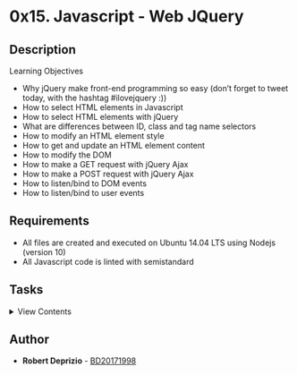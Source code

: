 # 0x15. Javascript - Web JQuery

## Description

Learning Objectives

- Why jQuery make front-end programming so easy (don’t forget to tweet today, with the hashtag #ilovejquery :))
- How to select HTML elements in Javascript
- How to select HTML elements with jQuery
- What are differences between ID, class and tag name selectors
- How to modify an HTML element style
- How to get and update an HTML element content
- How to modify the DOM
- How to make a GET request with jQuery Ajax
- How to make a POST request with jQuery Ajax
- How to listen/bind to DOM events
- How to listen/bind to user events

## Requirements

- All files are created and executed on Ubuntu 14.04 LTS using Nodejs (version 10)
- All Javascript code is linted with semistandard

## Tasks

<details>
<summary>View Contents</summary>

### [0. No jQuery](./0-script.js)

- Write a Javascript script that updates the text color of the HTML tag HEADER to red (#FF0000):
  - You must use document.querySelector to select the HTML tag
  - You can’t use the jQuery API

```
guillaume@ubuntu:~/0x15$ cat 0-main.html
```

```html
<!DOCTYPE html>
<html lang="en">
  <head>
    <title>Holberton School</title>
  </head>
  <body>
    <header>
      First HTML page
    </header>
    <footer>
      Holberton School - 2017
    </footer>
    <script type="text/javascript" src="0-script.js"></script>
  </body>
</html>
```

### [1. With jQuery](./1-script.js)

- Write a Javascript script that updates the text color of the HTML tag HEADER to red (#FF0000):

  - You can’t use document.querySelector to select the HTML tag
  - You must use the jQuery API

```
guillaume@ubuntu:~/0x15$ cat 1-main.html
```

```html
<!DOCTYPE html>
<html lang="en">
  <head>
    <title>Holberton School</title>
    <script src="https://code.jquery.com/jquery-3.2.1.min.js"></script>
  </head>
  <body>
    <header>
      First HTML page
    </header>
    <footer>
      Holberton School - 2017
    </footer>
    <script type="text/javascript" src="1-script.js"></script>
  </body>
</html>
```

### [2. Click and turn red](./2-script.js)

- Write a Javascript script that updates the text color of the HTML tag HEADER to red (#FF0000) when the user clicks on the tag DIV#red_header:
  - You can’t use document.querySelector to select the HTML tag
  - You must use the jQuery API

```
guillaume@ubuntu:~/0x15$ cat 2-main.html
```

```html
<!DOCTYPE html>
<html lang="en">
  <head>
    <title>Holberton School</title>
    <script src="https://code.jquery.com/jquery-3.2.1.min.js"></script>
  </head>
  <body>
    <header>
      First HTML page
    </header>
    <div id="red_header">Red header</div>
    <footer>
      Holberton School - 2017
    </footer>
    <script type="text/javascript" src="2-script.js"></script>
  </body>
</html>
```

### [3. Add .red class](./3-script.js)

- Write a Javascript script that adds the class red to the HTML tag HEADER to red (#FF0000) when the user clicks on the tag DIV#red_header:
  - You can’t use document.querySelector to select the HTML tag
  - You must use the jQuery API

```
guillaume@ubuntu:~/0x15$ cat 3-main.html
```

```html
<!DOCTYPE html>
<html lang="en">
  <head>
    <title>Holberton School</title>
    <script src="https://code.jquery.com/jquery-3.2.1.min.js"></script>
    <style>
      .red {
        color: #ff0000;
      }
    </style>
  </head>
  <body>
    <header>
      First HTML page
    </header>
    <div id="red_header">Red header</div>
    <footer>
      Holberton School - 2017
    </footer>
    <script type="text/javascript" src="3-script.js"></script>
  </body>
</html>
```

### [4. Toggle classes](./4-script.js)

- Write a Javascript script that toggles the class of the HTML tag HEADER to red (#FF0000) when the user clicks on the tag DIV#toggle_header:
  - The HEADER tag must always have one class: red or green, never both in the same time, never empty.
  - If the current class is red, when the user click on DIV#toggle_header, the class must be updated to green ; and the reverse.
  - You can’t use document.querySelector to select the HTML tag
  - You must use the jQuery API

```
guillaume@ubuntu:~/0x15$ cat 4-main.html
```

```html
<!DOCTYPE html>
<html lang="en">
  <head>
    <title>Holberton School</title>
    <script src="https://code.jquery.com/jquery-3.2.1.min.js"></script>
    <style>
      .red {
        color: #ff0000;
      }
      .green {
        color: #00ff00;
      }
    </style>
  </head>
  <body>
    <header class="green">
      First HTML page
    </header>
    <div id="toggle_header">Toggle header</div>
    <footer>
      Holberton School - 2017
    </footer>
    <script type="text/javascript" src="4-script.js"></script>
  </body>
</html>
```

### [5. List of elements](./5-script.js)

- Write a Javascript script that adds a LI element to a list when the user clicks on the tag DIV#add_item:
  - The new element must be: <li>Item</li>
  - The new element must be added to UL.my_list
  - You can’t use document.querySelector to select the HTML tag
  - You must use the jQuery API

```
guillaume@ubuntu:~/0x15$ cat 5-main.html
```

```html
<!DOCTYPE html>
<html lang="en">
  <head>
    <title>Holberton School</title>
    <script src="https://code.jquery.com/jquery-3.2.1.min.js"></script>
  </head>
  <body>
    <header>
      First HTML page
    </header>
    <br />
    <div id="add_item">Add item</div>
    <br />
    <ul class="my_list">
      <li>Item</li>
    </ul>
    <footer>
      Holberton School - 2017
    </footer>
    <script type="text/javascript" src="5-script.js"></script>
  </body>
</html>
```

### [6. Change the text](./6-script.js)

- Write a Javascript script that updates the text of the HTML tag HEADER to “New Header!!!” when the user clicks on DIV#update_header
  - You can’t use document.querySelector to select the HTML tag
  - You must use the jQuery API

```
guillaume@ubuntu:~/0x15$ cat 6-main.html
```

```html
<!DOCTYPE html>
<html lang="en">
  <head>
    <title>Holberton School</title>
    <script src="https://code.jquery.com/jquery-3.2.1.min.js"></script>
  </head>
  <body>
    <header>
      First HTML page
    </header>
    <br />
    <div id="update_header">Update the header</div>
    <br />
    <footer>
      Holberton School - 2017
    </footer>
    <script type="text/javascript" src="6-script.js"></script>
  </body>
</html>
```

### [7. Star wars character](./7-script.js)

- Write a Javascript script that fetches and replaces the name of this URL: https://swapi.co/api/people/5/?format=json
  - The name must be displayed in the HTML tag DIV#character
  - You can’t use document.querySelector to select the HTML tag
  - You must use the jQuery API

```
guillaume@ubuntu:~/0x15$ cat 7-main.html
```

```html
<!DOCTYPE html>
<html lang="en">
  <head>
    <title>Holberton School</title>
    <script src="https://code.jquery.com/jquery-3.2.1.min.js"></script>
  </head>
  <body>
    <header>
      Star Wars character
    </header>
    <br />
    <div id="character"></div>
    <br />
    <footer>
      Holberton School - 2017
    </footer>
    <script type="text/javascript" src="7-script.js"></script>
  </body>
</html>
```

### [8. Star Wars movies](./8-script.js)

- Write a Javascript script that fetches and lists all movies title by using this URL: https://swapi.co/api/films/?format=json
  - All movie titles must be list in the HTML tag UL#list_movies
  - You can’t use document.querySelector to select the HTML tag
  - You must use the jQuery API

```
guillaume@ubuntu:~/0x15$ cat 8-main.html
```

```html
<!DOCTYPE html>
<html lang="en">
  <head>
    <title>Holberton School</title>
    <script src="https://code.jquery.com/jquery-3.2.1.min.js"></script>
  </head>
  <body>
    <header>
      Star Wars movies
    </header>
    <br />
    <ul id="list_movies"></ul>
    <br />
    <footer>
      Holberton School - 2017
    </footer>
    <script type="text/javascript" src="8-script.js"></script>
  </body>
</html>
```

### [9. Say Hello!](./9-script.js)

- Write a Javascript script that fetches and prints how to say “Hello” depending of the language: (here in French) https://fourtonfish.com/hellosalut/?lang=fr
  - The translation of “hello” must be display in the HTML tag DIV#hello
  - You can’t use document.querySelector to select the HTML tag
  - You must use the jQuery API
  - Your script must work when it is imported from the HEAD tag

```
guillaume@ubuntu:~/0x15$ cat 9-main.html
```

```html
<!DOCTYPE html>
<html lang="en">
  <head>
    <title>Holberton School</title>
    <script src="https://code.jquery.com/jquery-3.2.1.min.js"></script>
    <script type="text/javascript" src="9-script.js"></script>
  </head>
  <body>
    <header>
      Say Hello!
    </header>
    <br />
    <div id="hello"></div>
    <br />
    <footer>
      Holberton School - 2017
    </footer>
  </body>
</html>
```

</details>

## Author
* **Robert Deprizio** - [BD20171998](https://github.com/BD20171998)
